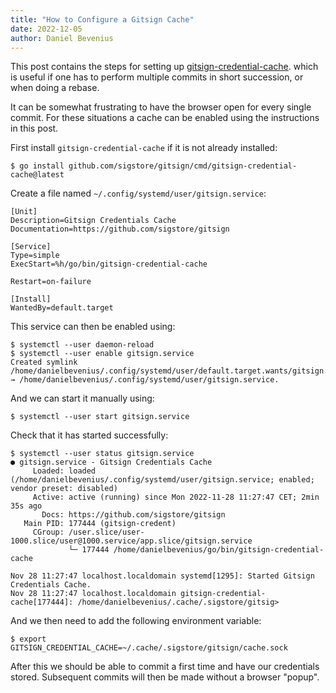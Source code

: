 ```yaml
---
title: "How to Configure a Gitsign Cache"
date: 2022-12-05
author: Daniel Bevenius
---
```


This post contains the steps for setting up
[gitsign-credential-cache](https://github.com/sigstore/gitsign/tree/main/cmd/gitsign-credential-cache).
which is useful if one has to perform multiple commits in short succession, or
when doing a rebase.

It can be somewhat frustrating to have the browser open for every single
commit. For these situations a cache can be enabled using the instructions in
this post.

First install `gitsign-credential-cache` if it is not already installed:
```console
$ go install github.com/sigstore/gitsign/cmd/gitsign-credential-cache@latest
```

Create a file named `~/.config/systemd/user/gitsign.service`:
```console
[Unit]
Description=Gitsign Credentials Cache
Documentation=https://github.com/sigstore/gitsign

[Service]
Type=simple
ExecStart=%h/go/bin/gitsign-credential-cache

Restart=on-failure

[Install]
WantedBy=default.target 
```
This service can then be enabled using:
```console
$ systemctl --user daemon-reload
$ systemctl --user enable gitsign.service 
Created symlink /home/danielbevenius/.config/systemd/user/default.target.wants/gitsign.service → /home/danielbevenius/.config/systemd/user/gitsign.service.
```
And we can start it manually using:
```console
$ systemctl --user start gitsign.service
```

Check that it has started successfully:
```console
$ systemctl --user status gitsign.service 
● gitsign.service - Gitsign Credentials Cache
     Loaded: loaded (/home/danielbevenius/.config/systemd/user/gitsign.service; enabled; vendor preset: disabled)
     Active: active (running) since Mon 2022-11-28 11:27:47 CET; 2min 35s ago
       Docs: https://github.com/sigstore/gitsign
   Main PID: 177444 (gitsign-credent)
     CGroup: /user.slice/user-1000.slice/user@1000.service/app.slice/gitsign.service
             └─ 177444 /home/danielbevenius/go/bin/gitsign-credential-cache

Nov 28 11:27:47 localhost.localdomain systemd[1295]: Started Gitsign Credentials Cache.
Nov 28 11:27:47 localhost.localdomain gitsign-credential-cache[177444]: /home/danielbevenius/.cache/.sigstore/gitsig>
```
And we then need to add the following environment variable:
```console
$ export GITSIGN_CREDENTIAL_CACHE=~/.cache/.sigstore/gitsign/cache.sock
```
After this we should be able to commit a first time and have our credentials
stored. Subsequent commits will then be made without a browser "popup".

